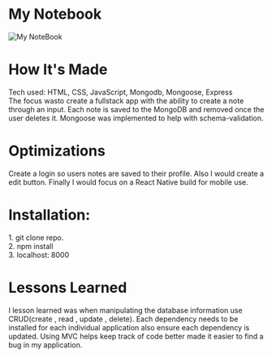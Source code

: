 <div id="header" >
 <h1  class="heading-element" dir="auto">My Notebook</h1>
 <img src="https://i.imgur.com/NJ6fXRd.gif" alt="My NoteBook">
</div>

<div id="header" >
 <h1 class="heading-element" dir="auto">How It's Made</h1>
 Tech used: HTML, CSS, JavaScript, Mongodb, Mongoose,  Express<br/>
 The focus wasto create a fullstack app with the ability to create a note through an input. Each note is saved to the MongoDB and removed once the
 user deletes it. Mongoose was implemented to help with schema-validation.
</div>


<div id="header" >
 <h1 class="heading-element" dir="auto">Optimizations</h1>
 Create a login so users notes are saved to their profile. Also I would create a edit button. Finally I would focus on
 a React Native build for mobile use.
</div>

<div id="header" >
 <h1 class="heading-element" dir="auto">Installation:</h1>
 1. git clone repo.<br/>
2. npm install<br/>
3. localhost: 8000
</div>

<div id="header">
 <h1 class="heading-element" dir="auto">Lessons Learned</h1>
 I lesson learned was when manipulating the database information use CRUD(create , read , update , delete).
 Each dependency needs to be installed for each individual application also ensure each dependency is updated.
 Using MVC helps keep track of code better made it easier to find a bug in my application.
</div>
